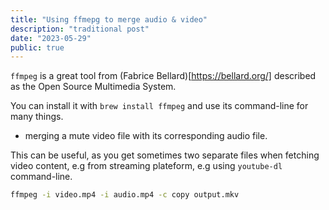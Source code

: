 ```yaml
---
title: "Using ffmepg to merge audio & video"
description: "traditional post"
date: "2023-05-29"
public: true
---
```




``ffmpeg`` is a great tool from (Fabrice Bellard)[https://bellard.org/] described as the Open Source Multimedia System.

You can install it with ``brew install ffmpeg`` and use its command-line for many things.


- merging a mute video file with its corresponding audio file. 

This can be useful, as you get sometimes two separate files when fetching video content, e.g from streaming plateform, e.g using ``youtube-dl`` command-line.

```bash
ffmpeg -i video.mp4 -i audio.mp4 -c copy output.mkv
```
